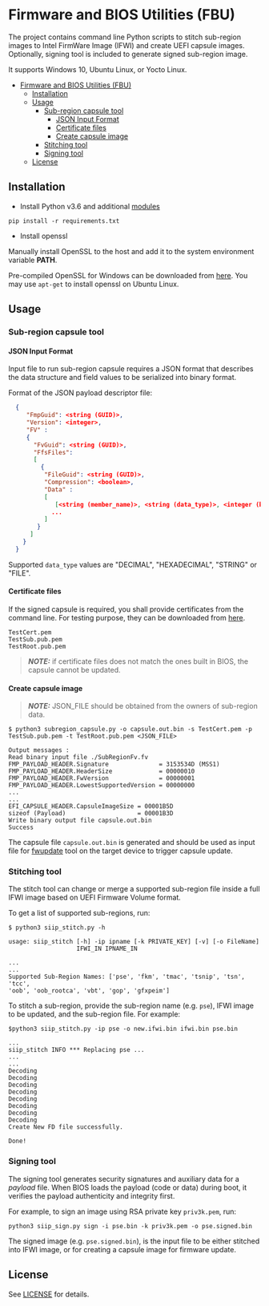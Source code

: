 # Firmware and BIOS Utilities (FBU)

The project contains command line Python scripts to stitch sub-region images to Intel FirmWare Image (IFWI) and create UEFI capsule images. Optionally, signing tool is
included to generate signed sub-region image.

It supports Windows 10, Ubuntu Linux, or Yocto Linux.

- [Firmware and BIOS Utilities (FBU)](#firmware-and-bios-utilities-fbu)
  - [Installation](#installation)
  - [Usage](#usage)
    - [Sub-region capsule tool](#sub-region-capsule-tool)
      - [JSON Input Format](#json-input-format)
      - [Certificate files](#certificate-files)
      - [Create capsule image](#create-capsule-image)
    - [Stitching tool](#stitching-tool)
    - [Signing tool](#signing-tool)
  - [License](#license)


## Installation

* Install Python v3.6 and additional [modules](requirements.txt)

```
pip install -r requirements.txt
```

* Install openssl

Manually install OpenSSL to the host and add it to the system environment variable **PATH**.

Pre-compiled OpenSSL for Windows can be downloaded from [here](https://wiki.openssl.org/index.php/Binaries). You may use `apt-get` to install openssl on Ubuntu Linux.

## Usage

### Sub-region capsule tool

#### JSON Input Format

Input file to run sub-region capsule requires a JSON format that describes the data structure and field values to be serialized into binary format.

Format of the JSON payload descriptor file:

```json
  {
     "FmpGuid": <string (GUID)>,
     "Version": <integer>,
     "FV" :
     {
       "FvGuid": <string (GUID)>,
       "FfsFiles":
       [
         {
          "FileGuid": <string (GUID)>,
          "Compression": <boolean>,
          "Data" :
          [
             [<string (member_name)>, <string (data_type)>, <integer (byte_size)>, <integer|string (member_value)>],
            ...
          ]
        }
      ]
    }
  }
```

Supported `data_type` values are "DECIMAL", "HEXADECIMAL", "STRING" or "FILE".

#### Certificate files

If the signed capsule is required, you shall provide certificates from the command line. For testing purpose, they can be downloaded from [here](https://github.com/tianocore/edk2/tree/master/BaseTools/Source/Python/Pkcs7Sign).

```
TestCert.pem
TestSub.pub.pem
TestRoot.pub.pem
```

> **_NOTE:_** if certificate files does not match the ones built in BIOS, the capsule cannot be updated.


#### Create capsule image

> **_NOTE:_** JSON_FILE should be obtained from the owners of sub-region data.


```shell
$ python3 subregion_capsule.py -o capsule.out.bin -s TestCert.pem -p TestSub.pub.pem -t TestRoot.pub.pem <JSON_FILE>

Output messages :
Read binary input file ./SubRegionFv.fv
FMP_PAYLOAD_HEADER.Signature              = 3153534D (MSS1)
FMP_PAYLOAD_HEADER.HeaderSize             = 00000010
FMP_PAYLOAD_HEADER.FwVersion              = 00000001
FMP_PAYLOAD_HEADER.LowestSupportedVersion = 00000000
...
...
EFI_CAPSULE_HEADER.CapsuleImageSize = 00001B5D
sizeof (Payload)                    = 00001B3D
Write binary output file capsule.out.bin
Success
```

The capsule file `capsule.out.bin` is generated and should be used as input file for [fwupdate](https://github.com/rhboot/fwupdate) tool on the target device to trigger capsule update.

### Stitching tool

The stitch tool can change or merge a supported sub-region file inside a full IFWI image based on UEFI Firmware Volume format.

To get a list of supported sub-regions, run:

```
$ python3 siip_stitch.py -h

usage: siip_stitch [-h] -ip ipname [-k PRIVATE_KEY] [-v] [-o FileName]
                   IFWI_IN IPNAME_IN

...
...
Supported Sub-Region Names: ['pse', 'fkm', 'tmac', 'tsnip', 'tsn', 'tcc',
'oob', 'oob_rootca', 'vbt', 'gop', 'gfxpeim']
```

To stitch a sub-region, provide the sub-region name (e.g. `pse`), IFWI image to be updated, and the sub-region file. For example:

```
$python3 siip_stitch.py -ip pse -o new.ifwi.bin ifwi.bin pse.bin

...
siip_stitch INFO *** Replacing pse ...
...
...
Decoding
Decoding
Decoding
Decoding
Decoding
Decoding
Decoding
Decoding
Create New FD file successfully.

Done!

```

### Signing tool

The signing tool generates security signatures and auxiliary data for a _payload_ file. When BIOS loads the payload (code or data) during boot, it verifies the payload authenticity and integrity first.

For example, to sign an image using RSA private key `priv3k.pem`, run:

```
python3 siip_sign.py sign -i pse.bin -k priv3k.pem -o pse.signed.bin
```

The signed image (e.g. `pse.signed.bin`), is the input file to be either stitched into IFWI image, or for creating a capsule image for firmware update.


## License

See [LICENSE](LICENSE) for details.
